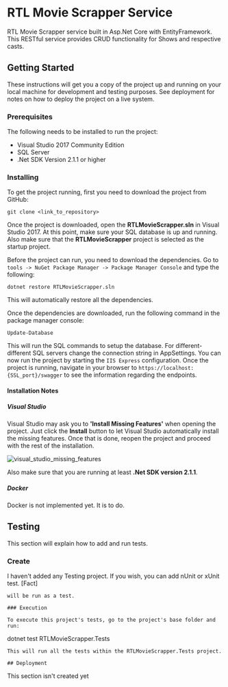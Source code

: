 # RTL Movie Scrapper Service

RTL Movie Scrapper service built in Asp.Net Core with EntityFramework. This RESTful service provides CRUD functionality for Shows and respective casts. 

## Getting Started

These instructions will get you a copy of the project up and running on your local machine for development and testing purposes. See deployment for notes on how to deploy the project on a live system.

### Prerequisites

The following needs to be installed to run the project:

 - Visual Studio 2017 Community Edition
 - SQL Server 
 - .Net SDK Version 2.1.1 or higher

### Installing

To get the project running, first you need to download the project from GitHub:

```
git clone <link_to_repository>
```

Once the project is downloaded, open the **RTLMovieScrapper.sln** in Visual Studio 2017. At this point, make sure your SQL database is up and running.
Also make sure that the **RTLMovieScrapper** project is selected as the startup project.

Before the project can run, you need to download the dependencies. Go to `tools -> NuGet Package Manager -> Package Manager Console` and type the following:
```
dotnet restore RTLMovieScrapper.sln
```
This will automatically restore all the dependencies.

Once the dependencies are downloaded, run the following command in the package manager console:
```
Update-Database
```
This will run the SQL commands to setup the database. For different-different SQL servers change the connection string in AppSettings.
You can now run the project by starting the `IIS Express` configuration. Once the project is running, navigate in your browser to `https://localhost:{SSL_port}/swagger` to see the information regarding the endpoints.

#### Installation Notes

##### Visual Studio

Visual Studio may ask you to **'Install Missing Features'** when opening the project. Just click the **Install** button to let Visual Studio automatically install the missing features.
Once that is done, reopen the project and proceed with the rest of the installation.

![visual_studio_missing_features](readme_images/install_missing_features.png "Visual Studio asking to install missing features")

Also make sure that you are running at least **.Net SDK version 2.1.1**.

##### Docker

Docker is not implemented yet. It is to do.
## Testing

This section will explain how to add and run tests.

### Create

I haven't added any Testing project. If you wish, you can add nUnit or xUnit test.
[Fact]
```
will be run as a test.

### Execution

To execute this project's tests, go to the project's base folder and run:

```
dotnet test RTLMovieScrapper.Tests
```
This will run all the tests within the RTLMovieScrapper.Tests project.

## Deployment

```
This section isn't created yet
```
